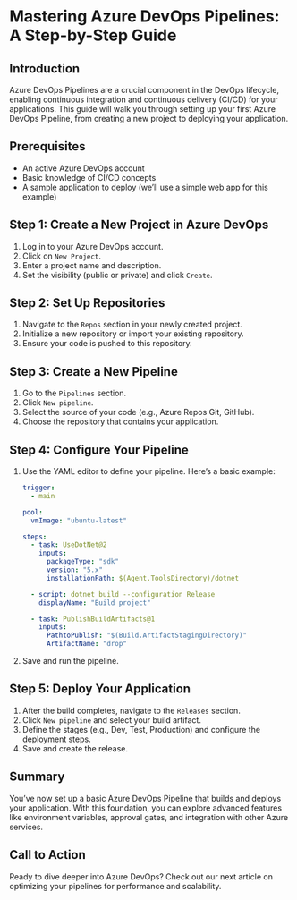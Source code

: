 # Mastering Azure DevOps Pipelines: A Step-by-Step Guide

## Introduction

Azure DevOps Pipelines are a crucial component in the DevOps lifecycle, enabling continuous integration and continuous delivery (CI/CD) for your applications. This guide will walk you through setting up your first Azure DevOps Pipeline, from creating a new project to deploying your application.

## Prerequisites

- An active Azure DevOps account
- Basic knowledge of CI/CD concepts
- A sample application to deploy (we’ll use a simple web app for this example)

## Step 1: Create a New Project in Azure DevOps

1. Log in to your Azure DevOps account.
2. Click on `New Project`.
3. Enter a project name and description.
4. Set the visibility (public or private) and click `Create`.

## Step 2: Set Up Repositories

1. Navigate to the `Repos` section in your newly created project.
2. Initialize a new repository or import your existing repository.
3. Ensure your code is pushed to this repository.

## Step 3: Create a New Pipeline

1. Go to the `Pipelines` section.
2. Click `New pipeline`.
3. Select the source of your code (e.g., Azure Repos Git, GitHub).
4. Choose the repository that contains your application.

## Step 4: Configure Your Pipeline

1. Use the YAML editor to define your pipeline. Here’s a basic example:

   ```yaml
   trigger:
     - main

   pool:
     vmImage: "ubuntu-latest"

   steps:
     - task: UseDotNet@2
       inputs:
         packageType: "sdk"
         version: "5.x"
         installationPath: $(Agent.ToolsDirectory)/dotnet

     - script: dotnet build --configuration Release
       displayName: "Build project"

     - task: PublishBuildArtifacts@1
       inputs:
         PathtoPublish: "$(Build.ArtifactStagingDirectory)"
         ArtifactName: "drop"
   ```

2. Save and run the pipeline.

## Step 5: Deploy Your Application

1. After the build completes, navigate to the `Releases` section.
2. Click `New pipeline` and select your build artifact.
3. Define the stages (e.g., Dev, Test, Production) and configure the deployment steps.
4. Save and create the release.

## Summary

You’ve now set up a basic Azure DevOps Pipeline that builds and deploys your application. With this foundation, you can explore advanced features like environment variables, approval gates, and integration with other Azure services.

## Call to Action

Ready to dive deeper into Azure DevOps? Check out our next article on optimizing your pipelines for performance and scalability.
